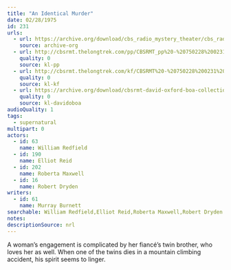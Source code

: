 ```yaml
---
title: "An Identical Murder"
date: 02/28/1975
id: 231
urls: 
  - url: https://archive.org/download/cbs_radio_mystery_theater/cbs_radio_mystery_theater-0201-0250.zip/cbs_radio_mystery_theater-0201-0250%2Fcbsrmt_0231_an_identical_murder.mp3
    source: archive-org
  - url: http://cbsrmt.thelongtrek.com/pp/CBSRMT_pp%20-%20750228%200231%20An%20Identical%20Murder.mp3
    quality: 0
    source: kl-pp
  - url: http://cbsrmt.thelongtrek.com/kf/CBSRMT%20-%20750228%200231%20An%20Identical%20Murder_kf.mp3
    quality: 0
    source: kl-kf
  - url: https://archive.org/download/cbsrmt-david-oxford-boa-collection/CBSRMT-750228-0231-An-Identical-Murder-(64-44)_kf-{BoA}.mp3
    quality: 0
    source: kl-davidoboa
audioQuality: 1
tags: 
  - supernatural
multipart: 0
actors:  
  - id: 63
    name: William Redfield  
  - id: 190
    name: Elliot Reid  
  - id: 202
    name: Roberta Maxwell  
  - id: 16
    name: Robert Dryden
writers:  
  - id: 61
    name: Murray Burnett
searchable: William Redfield,Elliot Reid,Roberta Maxwell,Robert Dryden Murray Burnett
notes: 
descriptionSource: nrl
---
```

A woman’s engagement is complicated by her fiancé’s twin brother, who loves her as well. When one of the twins dies in a mountain climbing accident, his spirit seems to linger.